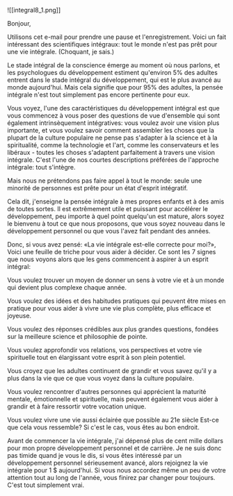 
![[integral8_1.png]]

Bonjour,

Utilisons cet e-mail pour prendre une pause et l'enregistrement. Voici un fait intéressant des scientifiques intégraux: tout le monde n'est pas prêt pour une vie intégrale. (Choquant, je sais.)

Le stade intégral de la conscience émerge au moment où nous parlons, et les psychologues du développement estiment qu'environ 5% des adultes entrent dans le stade intégral du développement, qui est le plus avancé au monde aujourd'hui. Mais cela signifie que pour 95% des adultes, la pensée intégrale n'est tout simplement pas encore pertinente pour eux.

Vous voyez, l'une des caractéristiques du développement intégral est que vous commencez à vous poser des questions de vue d'ensemble qui sont également intrinsèquement intégratives: vous voulez avoir une vision plus importante, et vous voulez savoir comment assembler les choses que la plupart de la culture populaire ne pense pas s'adapter à la science et à la spiritualité, comme la technologie et l'art, comme les conservateurs et les libéraux - toutes les choses s'adaptent parfaitement à travers une vision intégrale. C'est l'une de nos courtes descriptions préférées de l'approche intégrale: tout s'intègre.

Mais nous ne prétendons pas faire appel à tout le monde: seule une minorité de personnes est prête pour un état d'esprit intégratif.

Cela dit, j'enseigne la pensée intégrale à mes propres enfants et à des amis de toutes sortes. Il est extrêmement utile et puissant pour accélérer le développement, peu importe à quel point quelqu'un est mature, alors soyez le bienvenu à tout ce que nous proposons, que vous soyez nouveau dans le développement personnel ou que vous l'avez fait pendant des années.

Donc, si vous avez pensé: «La vie intégrale est-elle correcte pour moi?», Voici une feuille de triche pour vous aider à décider. Ce sont les 7 signes que nous voyons alors que les gens commencent à aspirer à un esprit intégral:

Vous voulez trouver un moyen de donner un sens à votre vie et à un monde qui devient plus complexe chaque année.

Vous voulez des idées et des habitudes pratiques qui peuvent être mises en pratique pour vous aider à vivre une vie plus complète, plus efficace et joyeuse.

Vous voulez des réponses crédibles aux plus grandes questions, fondées sur la meilleure science et philosophie de pointe.

Vous voulez approfondir vos relations, vos perspectives et votre vie spirituelle tout en élargissant votre esprit à son plein potentiel.

Vous croyez que les adultes continuent de grandir et vous savez qu'il y a plus dans la vie que ce que vous voyez dans la culture populaire.

Vous voulez rencontrer d'autres personnes qui apprécient la maturité mentale, émotionnelle et spirituelle, mais peuvent également vous aider à grandir et à faire ressortir votre vocation unique.

Vous voulez vivre une vie aussi éclairée que possible au 21e siècle
Est-ce que cela vous ressemble? Si c'est le cas, vous êtes au bon endroit.

Avant de commencer la vie intégrale, j'ai dépensé plus de cent mille dollars pour mon propre développement personnel et de carrière. Je ne suis donc pas timide quand je vous le dis, si vous êtes intéressé par un développement personnel sérieusement avancé, alors rejoignez la vie intégrale pour 1 $ aujourd'hui. Si vous nous accordez même un peu de votre attention tout au long de l'année, vous finirez par changer pour toujours. C'est tout simplement vrai.